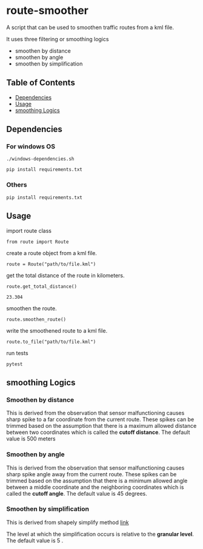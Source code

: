# route-smoother

A script that can be used to smoothen traffic routes from a kml file.

It uses three filtering or smoothing logics
- smoothen by distance
- smoothen by angle
- smoothen by simplification
    

## Table of Contents
- [Dependencies](#Dependencies)
- [Usage](#Usage)
- [smoothing Logics](#smoothing-Logics)

##  Dependencies

### For windows OS
```
./windows-dependencies.sh

pip install requirements.txt
```


### Others 
```
pip install requirements.txt
```


## Usage

import route class
```
from route import Route
```

create a route object from a kml file.
```
route = Route("path/to/file.kml")
```

get the total distance of the route in kilometers.
```
route.get_total_distance()
```

`
23.304
`

smoothen the route.
```
route.smoothen_route()
```

write the smoothened route to a kml file.
```
route.to_file("path/to/file.kml")
```

run tests
```
pytest
```

## smoothing Logics

### Smoothen by distance
This is derived from the observation that sensor malfunctioning
causes sharp spike to a far coordinate from the current route. These spikes can be 
trimmed based on the assumption that there is a maximum allowed distance between two 
coordinates which is called the **cutoff distance**. The default value is 500 meters

### Smoothen by angle
This is derived from the observation that sensor malfunctioning
causes sharp spike angle away from the current route. These spikes can be 
trimmed based on the assumption that there is a minimum allowed angle between a
middle coordinate and the neighboring coordinates which is called the **cutoff angle**.
The default value is 45 degrees.

### Smoothen by simplification
This is derived from shapely simplify method [link](https://shapely.readthedocs.io/en/stable/manual.html#object.simplify)

The level at which the simplification occurs is relative to the **granular level**. The default value is 5 .